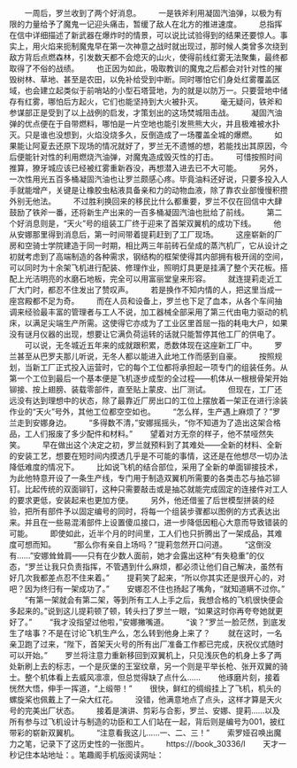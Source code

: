 　　一周后，罗兰收到了两个好消息。
　　一是铁斧利用凝固汽油弹，以极为有限的力量给予了魔鬼一记迎头痛击，暂缓了敌人在北方的推进速度。
　　总指挥在信中详细描述了新武器在爆炸时的情景，可以说比试验得到的结果还要惊人。事实上，用火焰来扼制魔鬼早在第一次神意之战时就出现过，那时候人类曾多次绕到敌方背后点燃森林，引发数天都不会熄灭的山火，使得前线红雾无法聚集，最终都取得了不俗的战绩。
　　也正因为如此，吸取教训的魔鬼之后都会对针对性的摧毁树林、草地、甚至是农田，以免补给受到中断。同时哪怕它们身处红雾覆盖区域，也会建立起类似于前哨站的小型石塔营地，为的就是以防万一。只要营地中储存有红雾，哪怕后方起火，它们也能坚持到大火被扑灭。
　　毫无疑问，铁斧和参谋部正是受到了以上战例的启发，才策划出的这场焚城阻击战。
　　凝固汽油弹的优点便在于自带燃料，哪怕是一片空地也能引发熊熊大火，并且极难被水扑灭。只是谁也没想到，火焰没烧多久，反倒造成了一场覆盖全城的爆燃。
　　如果能让阿夏去还原下现场的情况就好了，罗兰无不遗憾的想，若能找出其原因，今后便能针对性的利用燃烧汽油弹，对魔鬼造成毁灭性的打击。
　　可惜按照时间推算，獠牙城应该已经被红雾重新吞没，再想潜入进去已不大可能。
　　另外，一次性用光五百多桶凝固汽油也让罗兰颇感心疼。毕竟油料还好说，只要多投入人手就能增产，关键是让橡胶虫粘液具备亲和力的动物血液，除了靠农业部慢慢积攒外别无他法。
　　不过胜利换回来的移民比什么都重要，罗兰不仅在回信中大肆鼓励了铁斧一番，还将新生产出来的一百多桶凝固汽油也批给了前线。
　　第二个好消息则是，“天火”号的组装工厂终于迎来了首架双翼机的成功下线。
　　他从安娜那里得到消息后，第一时间带着提莉赶到了工厂现场。
　　这座崭新的厂房和空骑士学院建造于同一时期，相比两三年前砖石垒成的蒸汽机厂，它从设计之初就考虑到了高端制造的各种需求，钢结构的框架使得其内部拥有极开阔的空间，可以同时为十余架飞机进行配装、修理作业，照明灯具更是挂满了整个天花板。搭配上光洁明亮的水磨石地板，完全可以用富丽堂皇来形容。
　　就连提莉走近工厂大门时，都忍不住发出了赞叹声。
　　若是换作不知内情的人，把这里当成一座宫殿都不足为奇。
　　而在人员和设备上，罗兰也下足了血本，从各个车间抽调来经验最丰富的管理者与工人不说，加工器械全部采用了第三代由电力驱动的机床，以满足尖端生产所需。这使得它亦成为了工业区里首屈一指的耗电大户，如果没有谜月仪器的出现，想要让它满负荷运转的话就只能暂停其他工厂的供电了。
　　可以说，无冬城近五年来的成就跟积累，悉数体现在这座新工厂中。
　　罗兰甚至从巴罗夫那儿听说，无冬人都以能进入此地工作而感到自豪。
　　按照规划，当新工厂正式投入运营时，它的每个工位都将承担起一项专门的组装任务。从第一个工位到最后一个基本便是飞机逐步成型的全过程——机体从一根根骨架开始铆接、按上翅膀、装载零部件，直至贴上蒙皮、出厂测试。
　　但现在，工厂还远没有达到理想中的状态，除了最靠近厂房出口的工位上摆放着一架正在进行涂装作业的“天火”号外，其他工位都空空如也。
　　“怎么样，生产遇上麻烦了？”罗兰走到安娜身边。
　　“多得数不清，”安娜摇摇头，“你不知道为了造出这架合格品，工人们报废了多少配件和材料。”
　　望着对方无奈的样子，他不禁哑然失笑。
　　早在做出这个决定之初，罗兰就预料到了其难处——全新的材料、全新的安装工艺，想要在短时间内摸透几乎是不可能的事情，这还是在他想尽一切办法降低难度的情况下。
　　比如说飞机的结合部位，采用了全新的单面铆接技术，为此他特意开设了一条生产线，专门用于制造双翼机所需要的各类击芯与抽芯铆钉。比起传统的双面铆钉，这种只需要敲击或是抽芯就能完成固定的连接件对工人的要求更低，安装起来也更加方便。
　　另外，他还借鉴了后世模型拼装的经验，把所有部件予以固定编号的同时，将每一个组装步骤都以图例的方式表达出来。并且在一些易混淆部件上设置傻瓜接口，进一步降低因粗心大意而导致错装的可能。
　　即使如此，近半个月的时间里，工人们也只折腾出了一架成品，其难度可想而知。
　　“那么你有亲自上场吗？”提莉忽然开口问道。
　　“这倒没有……”安娜耸耸肩——只有在少数人面前，她才会露出这种“有失稳重”的仪态，“罗兰让我只负责指挥，不管遇到什么麻烦，都必须让他们自己解决，虽然有好几次我都差点忍不住来着。”
　　提莉笑了起来，“所以你其实还是很开心的，对吧？因为终归有一架成功了。”
　　安娜忍不住也扬起了嘴角，“就知道瞒不过你。”
　　“有第一架就会有第二架，等到所有工人上手之后，我想合格的飞机很快便会多起来的。”说到这儿提莉顿了顿，转头扫了罗兰一眼，“如果这时你再夸夸她就更好了。”
　　“我才没指望过他啦，”安娜撇嘴道。
　　“诶？”罗兰一脸茫然，到底发生了啥事？不是在讨论飞机生产么，怎么转到他身上来了？
　　就在这时，一名亲卫跑了过来，“陛下，首架天火号的所有出厂准备工作都已完成，庆祝仪式随时可以开始。”
　　罗兰将注意力重新移回到双翼机上，只见浅灰色的机身上多了两处新刷上去的标志，一个是灰堡的王室纹章，另一个则是平举长枪、张开双翼的骑士。整个机体看上去威风凛凛，但总觉得缺了点什么……
　　他琢磨片刻，接着恍然大悟，伸手一挥道，“上缎带！”
　　很快，鲜红的绸缎挂上了飞机，机头的螺旋桨也佩戴上了一朵大红花。
　　没错，他满意地点了点头，这样才算是天火号的完美出厂状态。
　　接着是演讲、剪彩与合影，罗兰、安娜、提莉……以及所有参与过飞机设计与制造的功臣和工人们站在一起，背后则是编号为001，披红带彩的崭新双翼机。
　　“注意看我这儿……一、二、三！”
　　索罗娅召唤出魔力之笔，记录下了这历史性的一张图片。
　　https:///book_30336/l
　　天才一秒记住本站地址：。笔趣阁手机版阅读网址：